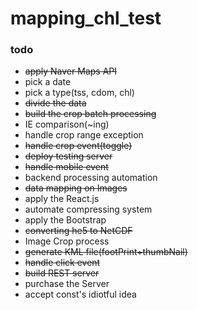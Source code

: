 # mapping_chl_test
### todo
* ~~apply Naver Maps API~~
* pick a date
* pick a type(tss, cdom, chl)
* ~~divide the data~~
* ~~build the crop batch processing~~
* IE comparison(~ing)
* handle crop range exception
* ~~handle crop event(toggle)~~
* ~~deploy testing server~~
* ~~handle mobile event~~
* backend processing automation
* ~~data mapping on Images~~
* apply the React.js
* automate compressing system
* apply the Bootstrap
* ~~converting he5 to NetCDF~~
* Image Crop process
* ~~generate KML file(footPrint+thumbNail)~~
* ~~handle click event~~
* ~~build REST server~~
* purchase the Server
* accept const's idiotful idea